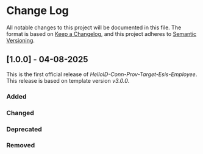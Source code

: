 # Change Log

All notable changes to this project will be documented in this file. The format is based on [Keep a Changelog](https://keepachangelog.com), and this project adheres to [Semantic Versioning](https://semver.org).

## [1.0.0] - 04-08-2025

This is the first official release of _HelloID-Conn-Prov-Target-Esis-Employee_. This release is based on template version _v3.0.0_.

### Added

### Changed

### Deprecated

### Removed